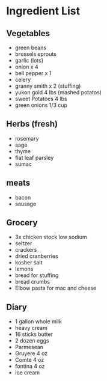 # Ingredient List

## Vegetables

* green beans
* brussels sprouts
* garlic (lots)
* onion x 4
* bell pepper x 1
* celery
* granny smith x 2 (stuffing)
* yukon gold 4 lbs (mashed potatos)
* sweet Potatoes 4 lbs
* green onions 1/3 cup

## Herbs (fresh)

* rosemary
* sage
* thyme
* flat leaf parsley
* sumac

## meats

* bacon
* sausage

## Grocery

* 3x chicken stock low sodium 
* seltzer
* crackers
* dried cranberries
* kosher salt
* lemons
* bread for stuffing
* bread crumbs
* Elbow pasta for mac and cheese

## Diary

* 1 gallon whole milk
* heavy cream 
* 16 sticks butter
* 2 dozen eggs
* Parmesean 
* Gruyere 4 oz
* Comte 4 oz
* fontina 4 oz
* ice cream
